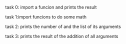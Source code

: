 task 0: import a funcion and prints the result

task 1:import funcions to do some math

task 2: prints the number of and the list of its arguments

task 3: prints the result of the addition of all arguments